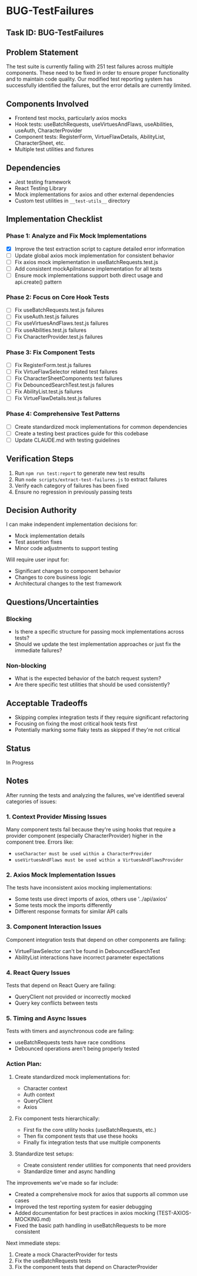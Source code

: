 # BUG-TestFailures

## Task ID: BUG-TestFailures

## Problem Statement
The test suite is currently failing with 251 test failures across multiple components. These need to be fixed in order to ensure proper functionality and to maintain code quality. Our modified test reporting system has successfully identified the failures, but the error details are currently limited.

## Components Involved
- Frontend test mocks, particularly axios mocks
- Hook tests: useBatchRequests, useVirtuesAndFlaws, useAbilities, useAuth, CharacterProvider
- Component tests: RegisterForm, VirtueFlawDetails, AbilityList, CharacterSheet, etc.
- Multiple test utilities and fixtures

## Dependencies
- Jest testing framework
- React Testing Library
- Mock implementations for axios and other external dependencies
- Custom test utilities in `__test-utils__` directory

## Implementation Checklist

### Phase 1: Analyze and Fix Mock Implementations
- [x] Improve the test extraction script to capture detailed error information
- [ ] Update global axios mock implementation for consistent behavior
- [ ] Fix axios mock implementation in useBatchRequests.test.js
- [ ] Add consistent mockApiInstance implementation for all tests
- [ ] Ensure mock implementations support both direct usage and api.create() pattern

### Phase 2: Focus on Core Hook Tests
- [ ] Fix useBatchRequests.test.js failures
- [ ] Fix useAuth.test.js failures
- [ ] Fix useVirtuesAndFlaws.test.js failures
- [ ] Fix useAbilities.test.js failures
- [ ] Fix CharacterProvider.test.js failures

### Phase 3: Fix Component Tests
- [ ] Fix RegisterForm.test.js failures
- [ ] Fix VirtueFlawSelector related test failures
- [ ] Fix CharacterSheetComponents test failures
- [ ] Fix DebouncedSearchTest.test.js failures
- [ ] Fix AbilityList.test.js failures
- [ ] Fix VirtueFlawDetails.test.js failures

### Phase 4: Comprehensive Test Patterns
- [ ] Create standardized mock implementations for common dependencies
- [ ] Create a testing best practices guide for this codebase
- [ ] Update CLAUDE.md with testing guidelines

## Verification Steps
1. Run `npm run test:report` to generate new test results
2. Run `node scripts/extract-test-failures.js` to extract failures
3. Verify each category of failures has been fixed
4. Ensure no regression in previously passing tests

## Decision Authority
I can make independent implementation decisions for:
- Mock implementation details
- Test assertion fixes
- Minor code adjustments to support testing

Will require user input for:
- Significant changes to component behavior
- Changes to core business logic
- Architectural changes to the test framework

## Questions/Uncertainties
### Blocking
- Is there a specific structure for passing mock implementations across tests?
- Should we update the test implementation approaches or just fix the immediate failures?

### Non-blocking
- What is the expected behavior of the batch request system?
- Are there specific test utilities that should be used consistently?

## Acceptable Tradeoffs
- Skipping complex integration tests if they require significant refactoring
- Focusing on fixing the most critical hook tests first
- Potentially marking some flaky tests as skipped if they're not critical

## Status
In Progress

## Notes
After running the tests and analyzing the failures, we've identified several categories of issues:

### 1. Context Provider Missing Issues
Many component tests fail because they're using hooks that require a provider component (especially CharacterProvider) higher in the component tree. Errors like:
- `useCharacter must be used within a CharacterProvider` 
- `useVirtuesAndFlaws must be used within a VirtuesAndFlawsProvider`

### 2. Axios Mock Implementation Issues
The tests have inconsistent axios mocking implementations:
- Some tests use direct imports of axios, others use '../api/axios'
- Some tests mock the imports differently
- Different response formats for similar API calls

### 3. Component Interaction Issues
Component integration tests that depend on other components are failing:
- VirtueFlawSelector can't be found in DebouncedSearchTest
- AbilityList interactions have incorrect parameter expectations

### 4. React Query Issues
Tests that depend on React Query are failing:
- QueryClient not provided or incorrectly mocked
- Query key conflicts between tests

### 5. Timing and Async Issues
Tests with timers and asynchronous code are failing:
- useBatchRequests tests have race conditions
- Debounced operations aren't being properly tested

### Action Plan:

1. Create standardized mock implementations for:
   - Character context
   - Auth context
   - QueryClient
   - Axios

2. Fix component tests hierarchically:
   - First fix the core utility hooks (useBatchRequests, etc.)
   - Then fix component tests that use these hooks
   - Finally fix integration tests that use multiple components

3. Standardize test setups:
   - Create consistent render utilities for components that need providers
   - Standardize timer and async handling

The improvements we've made so far include:
- Created a comprehensive mock for axios that supports all common use cases
- Improved the test reporting system for easier debugging
- Added documentation for best practices in axios mocking (TEST-AXIOS-MOCKING.md)
- Fixed the basic path handling in useBatchRequests to be more consistent

Next immediate steps:
1. Create a mock CharacterProvider for tests
2. Fix the useBatchRequests tests
3. Fix the component tests that depend on CharacterProvider